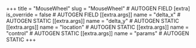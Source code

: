 +++
title = "MouseWheel"
slug = "MouseWheel" # AUTOGEN FIELD
[extra]
is_override = false # AUTOGEN FIELD
[[extra.args]]
name = "delta_x" # AUTOGEN STATIC
[[extra.args]]
name = "delta_y" # AUTOGEN STATIC
[[extra.args]]
name = "location" # AUTOGEN STATIC
[[extra.args]]
name = "control" # AUTOGEN STATIC
[[extra.args]]
name = "params" # AUTOGEN STATIC
+++